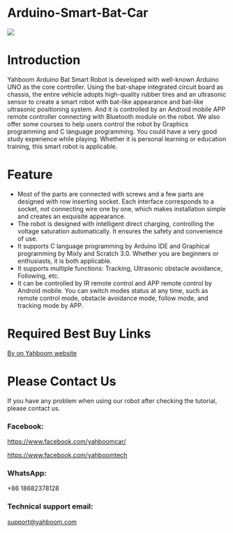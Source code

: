 # Arduino-Smart-Bat-Car
![](http://r.photo.store.qq.com/psb?/V12aIGgQ3D78BF/9857MoG1rUc5gZEmVk8rDoEOc0LlhDpqxiCz.E*tBLc!/r/dDUBAAAAAAAA)
# Introduction
Yahboom Arduino Bat Smart Robot is developed with well-known Arduino UNO as the core controller. Using the bat-shape integrated circuit board as chassis, the entire vehicle adopts high-quality rubber tires and an ultrasonic sensor to create a smart robot with bat-like appearance and bat-like ultrasonic positioning system. And it is controlled by an Android mobile APP remote controller connecting with Bluetooth module on the robot. We also offer some courses to help users control the robot by Graphics programming and C language programming. You could have a very good study experience while playing. Whether it is personal learning or education training, this smart robot is applicable.
# Feature
* Most of the parts are connected with screws and a few parts are designed with row inserting socket. Each interface corresponds to a socket, not connecting wire one by one, which makes installation simple and creates an exquisite appearance.
* The robot is designed with intelligent direct charging, controlling the voltage saturation automatically. It ensures the safety and convenience of use.
* It supports C language programming by Arduino IDE and Graphical programming by Mixly and Scratch 3.0. Whether you are beginners or enthusiasts, it is both applicable.
* It supports multiple functions: Tracking, Ultrasonic obstacle avoidance, Following, etc.
* It can be controlled by IR remote control and APP remote control by Android mobile. You can switch modes status at any time, such as remote control mode, obstacle avoidance mode, follow mode, and tracking mode by APP.
# Required Best Buy Links
[By on Yahboom website](https://category.yahboom.net/collections/a-smart-robot/products/bat-robot-car)

# Please Contact Us
If you have any problem when using our robot after checking the tutorial, please contact us.
### Facebook:
https://www.facebook.com/yahboomcar/

https://www.facebook.com/yahboomtech
### WhatsApp:
+86 18682378128
### Technical support email:
support@yahboom.com

